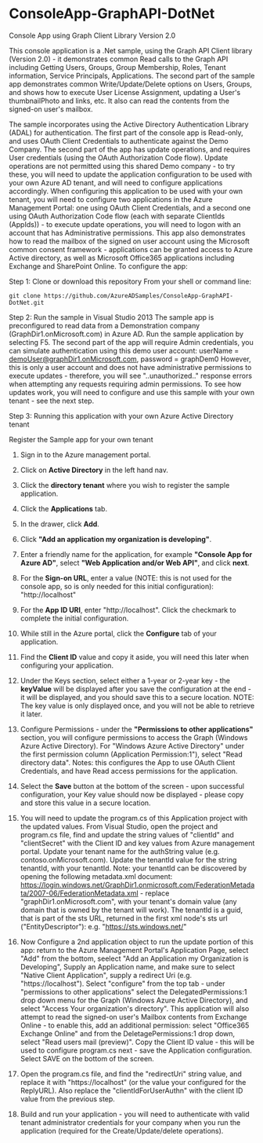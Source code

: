 ConsoleApp-GraphAPI-DotNet
==========================

Console App using Graph Client Library Version 2.0

This console application is a .Net sample, using the Graph API Client library (Version 2.0) - it demonstrates common Read calls to the Graph API including Getting Users, Groups, Group Membership, Roles, Tenant information, Service Principals, Applications. The second part of the sample app demonstrates common Write/Update/Delete options on Users, Groups, and shows how to execute User License Assignment, updating a User's thumbnailPhoto and links, etc.  It also can read the contents from the signed-on user's mailbox.

The sample incorporates using the Active Directory Authentication Library (ADAL) for authentication. The first part of the console app is Read-only, and uses OAuth Client Credentials to authenticate against the Demo Company. The second part of the app has update operations, and requires User credentials (using the OAuth Authorization Code flow). Update operations are not permitted using this shared Demo company - to try these, you will need to update the application configuration to be used with your own Azure AD tenant, and will need to configure applications accordingly. When configuring this application to be used with your own tenant, you will need to configure two applications in the Azure Management Portal: one using OAuth Client Credentials, and a second one using OAuth Authorization Code flow (each with separate ClientIds (AppIds)) - to execute update operations, you will need to logon with an account that has Administrative permissions.  This app also demonstrates how to read the mailbox of the signed on user account using the Microsoft common consent framework  - applications can be granted access to Azure Active directory, as well as Microsoft Office365 applications including Exchange and SharePoint Online.  To configure the app:


Step 1: Clone or download this repository
From your shell or command line:

`git clone https://github.com/AzureADSamples/ConsoleApp-GraphAPI-DotNet.git`


Step 2: Run the sample in Visual Studio 2013
The sample app is preconfigured to read data from a Demonstration company (GraphDir1.onMicrosoft.com) in Azure AD. 
Run the sample application by selecting F5.  The second part of the app will require Admin credentials, you can simulate 
authentication using this demo user account: userName =  demoUser@graphDir1.onMicrosoft.com, password = graphDem0 
 However, this is only a user account and does not have administrative permissions to execute updates - therefore, you
will see "..unauthorized.." response errors when attempting any requests requiring admin permissions.  To see how updates
work, you will need to configure and use this sample with your own tenant - see the next step.


Step 3: Running this application with your own Azure Active Directory tenant

Register the Sample app for your own tenant

1. Sign in to the Azure management portal.

2. Click on **Active Directory** in the left hand nav.

3. Click the **directory tenant** where you wish to register the sample application.

4. Click the **Applications** tab.

5. In the drawer, click **Add**.

6. Click **"Add an application my organization is developing"**.

7. Enter a friendly name for the application, for example **"Console App for Azure AD"**, select **"Web Application and/or Web API"**, and click **next**. 

8. For the **Sign-on URL**, enter a value (NOTE: this is not used for the console app, so is only needed for this initial configuration):  "http://localhost"

9. For the **App ID URI**, enter "http://localhost".  Click the checkmark to complete the initial configuration.

10. While still in the Azure portal, click the **Configure** tab of your application.

11. Find the **Client ID** value and copy it aside, you will need this later when configuring your application.

12. Under the Keys section, select either a 1-year or 2-year key - the **keyValue** will be displayed after you save the configuration at the end - it will be displayed, and you should save this to a secure location. NOTE: The key value is only displayed once, and you will not be able to retrieve it later.

13. Configure Permissions - under the **"Permissions to other applications"** section, you will configure permissions to access the Graph (Windows Azure Active Directory).
For "Windows Azure Active Directory" under the first permission column (Application Permission:1"), select "Read directory data". Notes: this configures the App to use OAuth Client Credentials, and have Read access permissions for the application. 

14. Select the **Save** button at the bottom of the screen - upon successful configuration, your Key value should now be displayed - please copy and store this value in a secure location.

15. You will need to update the program.cs of this Application project with the updated values. From Visual Studio, open the project and program.cs file, find and update the string values of "clientId" and "clientSecret" with the Client ID and key values from Azure management portal. Update your tenant name for the authString value (e.g. contoso.onMicrosoft.com).  Update the tenantId value for the string tenantId, with your tenantId.  Note: your tenantId can be discovered by opening the following metadata.xml document: https://login.windows.net/GraphDir1.onmicrosoft.com/FederationMetadata/2007-06/FederationMetadata.xml  - replace "graphDir1.onMicrosoft.com", with your tenant's domain value (any domain that is owned by the tenant will work).  The tenantId is a guid, that is part of the sts URL, returned in the first xml node's sts url ("EntityDescriptor"): e.g. "https://sts.windows.net/<tenantIdvalue>"

16. Now Configure a 2nd application object to run the update portion of this app: return to the Azure Management Portal's Application Page, select "Add" from the bottom, seelect "Add an Application my Organization is Developing", Supply an Application name, and make sure to select "Native Client Application", supply a redirect Uri (e.g. "https://localhost").  Select "configure" from the top tab - under "permissions to other applications" select the DelegatedPermissions:1 drop down menu for the Graph (Windows Azure Active Directory), and select "Access Your organization's directory".  This application will also attempt to read the signed-on user's Mailbox contents from Exchange Online - to enable this, add an additional permission: select "Office365 Exchange Online" and from the DeletagePermissions:1 drop down, select "Read users mail (preview)". Copy the Client ID value - this will be used to configure program.cs next - save the Application configuration.   
Select SAVE on the bottom of the screen.

17. Open the program.cs file, and find the "redirectUri" string value, and replace it with "https://localhost" (or the value your configured for the ReplyURL). Also replace the "clientIdForUserAuthn" with the client ID value from the previous step.

18. Build and run your application - you will need to authenticate with valid tenant administrator credentials for your company when you run the application (required for the Create/Update/delete operations).
